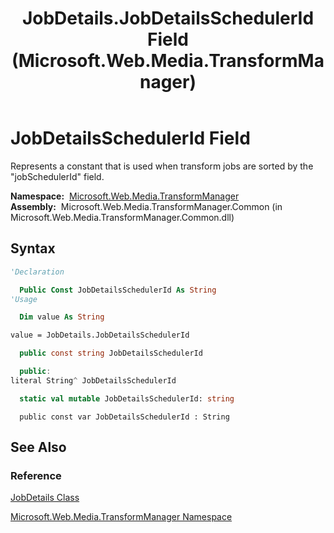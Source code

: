 ﻿---
title: JobDetails.JobDetailsSchedulerId Field (Microsoft.Web.Media.TransformManager)
TOCTitle: JobDetailsSchedulerId Field
ms:assetid: F:Microsoft.Web.Media.TransformManager.JobDetails.JobDetailsSchedulerId
ms:mtpsurl: https://msdn.microsoft.com/en-us/library/microsoft.web.media.transformmanager.jobdetails.jobdetailsschedulerid(v=VS.90)
ms:contentKeyID: 35520723
ms.date: 06/14/2012
mtps_version: v=VS.90
f1_keywords:
- Microsoft.Web.Media.TransformManager.JobDetails.JobDetailsSchedulerId
dev_langs:
- csharp
- jscript
- vb
- FSharp
- cpp
api_location:
- Microsoft.Web.Media.TransformManager.Common.dll
api_name:
- Microsoft.Web.Media.TransformManager.JobDetails.JobDetailsSchedulerId
api_type:
- Managed
topic_type:
- apiref
- kbSyntax
product_family_name: VS
ROBOTS: INDEX,FOLLOW
---

# JobDetailsSchedulerId Field

Represents a constant that is used when transform jobs are sorted by the "jobSchedulerId" field.

**Namespace:**  [Microsoft.Web.Media.TransformManager](microsoft-web-media-transformmanager-namespace.md)  
**Assembly:**  Microsoft.Web.Media.TransformManager.Common (in Microsoft.Web.Media.TransformManager.Common.dll)

## Syntax

```vb
'Declaration

  Public Const JobDetailsSchedulerId As String
'Usage

  Dim value As String

value = JobDetails.JobDetailsSchedulerId
```

```csharp
  public const string JobDetailsSchedulerId
```

```cpp
  public:
literal String^ JobDetailsSchedulerId
```

``` fsharp
  static val mutable JobDetailsSchedulerId: string
```

```jscript
  public const var JobDetailsSchedulerId : String
```

## See Also

### Reference

[JobDetails Class](jobdetails-class-microsoft-web-media-transformmanager.md)

[Microsoft.Web.Media.TransformManager Namespace](microsoft-web-media-transformmanager-namespace.md)

